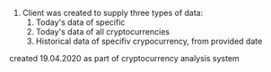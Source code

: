 1. Client was created to supply three types of data:
    1. Today's data of specific 
    1. Today's data of all cryptocurrencies
    1. Historical data of specifiv crypocurrency, from provided date
    
created 19.04.2020 as part of cryptocurrency analysis system